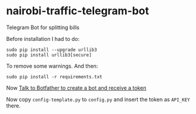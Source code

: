 # nairobi-traffic-telegram-bot
Telegram Bot for splitting bills

Before installation I had to do:

    sudo pip install --upgrade urllib3
    sudo pip install urllib3[secure]

To remove some warnings.
And then:

    sudo pip install -r requirements.txt

Now [Talk to Botfather to create a bot and receive a token](https://core.telegram.org/bots#6-botfather)

Now copy `config-template.py` to `config.py` and insert the token as `API_KEY` there.
